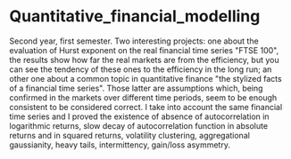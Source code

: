 # Quantitative_financial_modelling
  Second year, first semester. Two interesting projects: one about the evaluation of Hurst exponent on the real financial time series "FTSE 100", the results show how far the real markets are from the efficiency, but you can see the tendency of these ones to the efficiency in the long run; an other one about a common topic in quantitative finance "the stylized facts of a financial time series". Those latter are assumptions which, being confirmed in the markets over different time periods, seem to be enough consistent to be considered correct. I take into account the same financial time series and I proved the existence of absence of autocorrelation in logarithmic returns, slow decay of autocorrelation function in absolute returns and in squared returns, volatility clustering, aggregational gaussianity, heavy tails, intermittency, gain/loss asymmetry.
